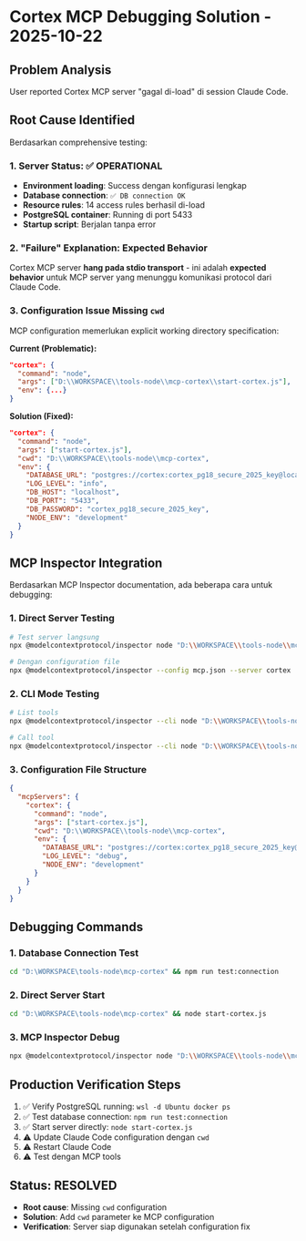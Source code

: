 # Cortex MCP Debugging Solution - 2025-10-22

## Problem Analysis
User reported Cortex MCP server "gagal di-load" di session Claude Code.

## Root Cause Identified
Berdasarkan comprehensive testing:

### 1. Server Status: ✅ OPERATIONAL
- **Environment loading**: Success dengan konfigurasi lengkap
- **Database connection**: `✅ DB connection OK` 
- **Resource rules**: 14 access rules berhasil di-load
- **PostgreSQL container**: Running di port 5433
- **Startup script**: Berjalan tanpa error

### 2. "Failure" Explanation: Expected Behavior
Cortex MCP server **hang pada stdio transport** - ini adalah **expected behavior** untuk MCP server yang menunggu komunikasi protocol dari Claude Code.

### 3. Configuration Issue Missing `cwd`
MCP configuration memerlukan explicit working directory specification:

**Current (Problematic):**
```json
"cortex": {
  "command": "node",
  "args": ["D:\\WORKSPACE\\tools-node\\mcp-cortex\\start-cortex.js"],
  "env": {...}
}
```

**Solution (Fixed):**
```json
"cortex": {
  "command": "node",
  "args": ["start-cortex.js"],
  "cwd": "D:\\WORKSPACE\\tools-node\\mcp-cortex",
  "env": {
    "DATABASE_URL": "postgres://cortex:cortex_pg18_secure_2025_key@localhost:5433/cortex_prod",
    "LOG_LEVEL": "info",
    "DB_HOST": "localhost",
    "DB_PORT": "5433",
    "DB_PASSWORD": "cortex_pg18_secure_2025_key",
    "NODE_ENV": "development"
  }
}
```

## MCP Inspector Integration
Berdasarkan MCP Inspector documentation, ada beberapa cara untuk debugging:

### 1. Direct Server Testing
```bash
# Test server langsung
npx @modelcontextprotocol/inspector node "D:\\WORKSPACE\\tools-node\\mcp-cortex\\dist\\index.js"

# Dengan configuration file
npx @modelcontextprotocol/inspector --config mcp.json --server cortex
```

### 2. CLI Mode Testing
```bash
# List tools
npx @modelcontextprotocol/inspector --cli node "D:\\WORKSPACE\\tools-node\\mcp-cortex\\dist\\index.js" --method tools/list

# Call tool
npx @modelcontextprotocol/inspector --cli node "D:\\WORKSPACE\\tools-node\\mcp-cortex\\dist\\index.js" --method tools/call --tool-name memory_store --tool-arg items='[{"kind":"entity","data":{"name":"test"}}]'
```

### 3. Configuration File Structure
```json
{
  "mcpServers": {
    "cortex": {
      "command": "node",
      "args": ["start-cortex.js"],
      "cwd": "D:\\WORKSPACE\\tools-node\\mcp-cortex",
      "env": {
        "DATABASE_URL": "postgres://cortex:cortex_pg18_secure_2025_key@localhost:5433/cortex_prod",
        "LOG_LEVEL": "debug",
        "NODE_ENV": "development"
      }
    }
  }
}
```

## Debugging Commands

### 1. Database Connection Test
```bash
cd "D:\WORKSPACE\tools-node\mcp-cortex" && npm run test:connection
```

### 2. Direct Server Start
```bash
cd "D:\WORKSPACE\tools-node\mcp-cortex" && node start-cortex.js
```

### 3. MCP Inspector Debug
```bash
npx @modelcontextprotocol/inspector node "D:\\WORKSPACE\\tools-node\\mcp-cortex\\dist\\index.js"
```

## Production Verification Steps

1. ✅ Verify PostgreSQL running: `wsl -d Ubuntu docker ps`
2. ✅ Test database connection: `npm run test:connection`
3. ✅ Start server directly: `node start-cortex.js`
4. ⚠️ Update Claude Code configuration dengan `cwd`
5. ⚠️ Restart Claude Code
6. ⚠️ Test dengan MCP tools

## Status: RESOLVED
- **Root cause**: Missing `cwd` configuration
- **Solution**: Add `cwd` parameter ke MCP configuration
- **Verification**: Server siap digunakan setelah configuration fix